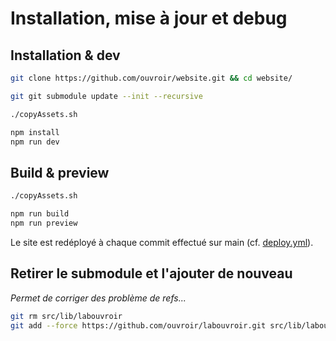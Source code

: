 # Installation, mise à jour et debug

## Installation & dev

```bash
git clone https://github.com/ouvroir/website.git && cd website/

git git submodule update --init --recursive

./copyAssets.sh

npm install
npm run dev
```

## Build & preview

```bash
./copyAssets.sh

npm run build
npm run preview
```

Le site est redéployé à chaque commit effectué sur main (cf. [deploy.yml](.github/workflows/deploy.yml)).

## Retirer le submodule et l'ajouter de nouveau

_Permet de corriger des problème de refs..._

```bash
git rm src/lib/labouvroir
git add --force https://github.com/ouvroir/labouvroir.git src/lib/labouvroir
```
